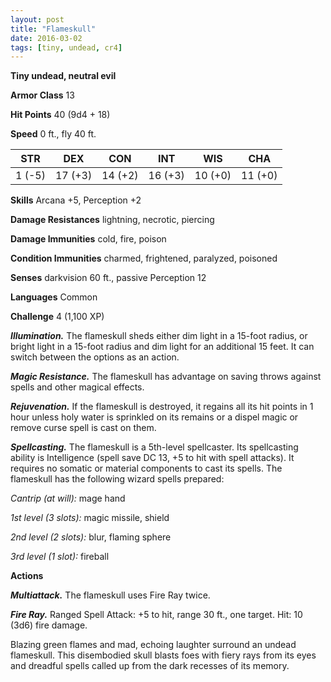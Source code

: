 ```yaml
---
layout: post
title: "Flameskull"
date: 2016-03-02
tags: [tiny, undead, cr4]
---
```


**Tiny undead, neutral evil**

**Armor Class** 13

**Hit Points** 40 (9d4 + 18)

**Speed** 0 ft., fly 40 ft.

|   STR   |   DEX   |   CON   |   INT   |   WIS   |   CHA   |
|:-----:|:-----:|:-----:|:-----:|:-----:|:-----:|
| 1 (-5) | 17 (+3) | 14 (+2) | 16 (+3) | 10 (+0) | 11 (+0) |

**Skills** Arcana +5, Perception +2

**Damage Resistances** lightning, necrotic, piercing

**Damage Immunities** cold, fire, poison

**Condition Immunities** charmed, frightened, paralyzed, poisoned

**Senses** darkvision 60 ft., passive Perception 12

**Languages** Common

**Challenge** 4 (1,100 XP)

***Illumination.*** The flameskull sheds either dim light in a 15-foot radius, or bright light in a 15-foot radius and dim light for an additional 15 feet. It can switch between the options as an action.

***Magic Resistance.*** The flameskull has advantage on saving throws against spells and other magical effects.

***Rejuvenation.*** If the flameskull is destroyed, it regains all its hit points in 1 hour unless holy water is sprinkled on its remains or a dispel magic or remove curse spell is cast on them.

***Spellcasting.*** The flameskull is a 5th-level spellcaster. Its spellcasting ability is Intelligence (spell save DC 13, +5 to hit with spell attacks). It requires no somatic or material components to cast its spells. The flameskull has the following wizard spells prepared:

*Cantrip (at will):* mage hand

*1st level (3 slots):* magic missile, shield

*2nd level (2 slots):* blur, flaming sphere

*3rd level (1 slot):* fireball

**Actions**

***Multiattack.*** The flameskull uses Fire Ray twice.

***Fire Ray.*** Ranged Spell Attack: +5 to hit, range 30 ft., one target. Hit: 10 (3d6) fire damage.

Blazing green flames and mad, echoing laughter surround an undead flameskull. This disembodied skull blasts foes with fiery rays from its eyes and dreadful spells called up from the dark recesses of its memory.
